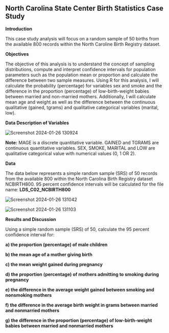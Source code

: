 ## North Carolina State Center Birth Statistics Case Study

**Introduction**

This case study analysis will focus on a random sample of 50 births from the available 800 records within the North Caroline Birth Registry dataset.

**Objectives** 

The objective of this analysis is to understand the concept of sampling distributions, compute and interpret confidence intervals for population parameters such as the population mean or proportion and calculate the difference between two sample measures. Using R for this analysis, I will calculate the probability (percentage) for variables sex and smoke and the difference in the proportion (percentage) of low-birth-weight babies between married and non-married mothers. Additionally, I will calculate mean age and weight as well as the difference between the continuous qualitative (gained, tgrams) and qualitative categorical variables (marital, low).

**Data Description of Variables**

![Screenshot 2024-01-26 130924](https://github.com/efejzic/Inferential_Birth_Statistics/assets/119814593/05f9847f-ca03-42cb-8469-b9978bfff1ae)

**Note:** MAGE is a discrete quantitative variable. GAINED and TGRAMS are continuous quantitative variables. SEX, SMOKE, MARITAL and LOW are qualitative categorical value with numerical values (0, 1 OR 2).

**Data**

The data below represents a simple random sample (SRS) of 50 records from the available 800 within the North Carolina Birth Registry dataset NCBIRTH800. 95 percent confidence intervals will be calculated for the file name: **LDS_C02_NCBIRTH800**

![Screenshot 2024-01-26 131042](https://github.com/efejzic/Inferential_Birth_Statistics/assets/119814593/8ed09c6d-d7e7-489d-b0c2-09ab0f241531)

![Screenshot 2024-01-26 131103](https://github.com/efejzic/Inferential_Birth_Statistics/assets/119814593/7cae4639-b6d5-400a-a2bb-b29f18e2579a)

**Results and Discussion**

Using a simple random sample (SRS) of 50, calculate the 95 percent confidence interval for: 

**a)	the proportion (percentage) of male children**

**b)	the mean age of a mother giving birth**

**c)	the mean weight gained during pregnancy** 

**d)	the proportion (percentage) of mothers admitting to smoking during pregnancy**

**e)	the difference in the average weight gained between smoking and nonsmoking mothers**

**f)	the difference in the average birth weight in grams between married and nonmarried mothers**

**g)	the difference in the proportion (percentage) of low-birth-weight babies between married and nonmarried mothers**
